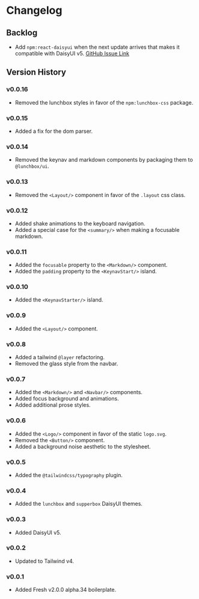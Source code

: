 # Changelog

## Backlog

- Add `npm:react-daisyui` when the next update arrives that makes it compatible
  with DaisyUI v5.
  [GitHub Issue Link](https://github.com/daisyui/react-daisyui/issues/470)

## Version History

### v0.0.16

- Removed the lunchbox styles in favor of the `npm:lunchbox-css` package.

### v0.0.15

- Added a fix for the dom parser.

### v0.0.14

- Removed the keynav and markdown components by packaging them to
  `@lunchbox/ui`.

### v0.0.13

- Removed the `<Layout/>` component in favor of the `.layout` css class.

### v0.0.12

- Added shake animations to the keyboard navigation.
- Added a special case for the `<summary/>` when making a focusable markdown.

### v0.0.11

- Added the `focusable` property to the `<Markdown/>` component.
- Added the `padding` property to the `<KeynavStart/>` island.

### v0.0.10

- Added the `<KeynavStarter/>` island.

### v0.0.9

- Added the `<Layout/>` component.

### v0.0.8

- Added a tailwind `@layer` refactoring.
- Removed the glass style from the navbar.

### v0.0.7

- Added the `<Markdown/>` and `<Navbar/>` components.
- Added focus background and animations.
- Added additional prose styles.

### v0.0.6

- Added the `<Logo/>` component in favor of the static `logo.svg`.
- Removed the `<Button/>` component.
- Added a background noise aesthetic to the stylesheet.

### v0.0.5

- Added the `@tailwindcss/typography` plugin.

### v0.0.4

- Added the `lunchbox` and `supperbox` DaisyUI themes.

### v0.0.3

- Added DaisyUI v5.

### v0.0.2

- Updated to Tailwind v4.

### v0.0.1

- Added Fresh v2.0.0 alpha.34 boilerplate.
